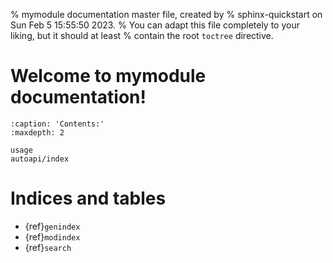 % mymodule documentation master file, created by
% sphinx-quickstart on Sun Feb  5 15:55:50 2023.
% You can adapt this file completely to your liking, but it should at least
% contain the root `toctree` directive.

# Welcome to mymodule documentation!

```{toctree}
:caption: 'Contents:'
:maxdepth: 2

usage
autoapi/index
```

# Indices and tables

- {ref}`genindex`
- {ref}`modindex`
- {ref}`search`
